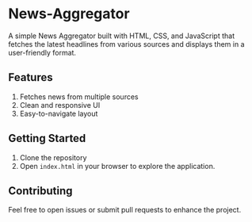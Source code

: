 # News-Aggregator

A simple News Aggregator built with HTML, CSS, and JavaScript that fetches the latest headlines from various sources and displays them in a user-friendly format.

## Features
1. Fetches news from multiple sources
2. Clean and responsive UI
3. Easy-to-navigate layout

## Getting Started
1. Clone the repository
2. Open `index.html` in your browser to explore the application.

## Contributing
Feel free to open issues or submit pull requests to enhance the project.
